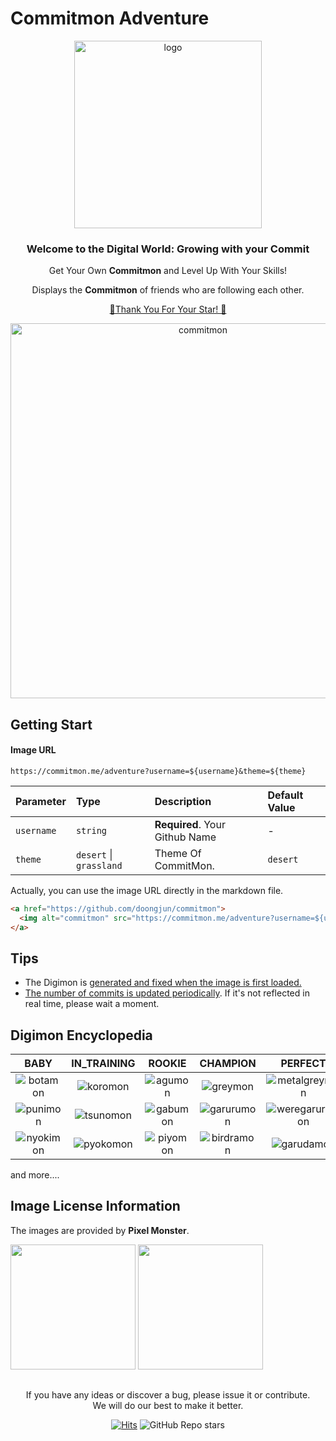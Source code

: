 # Commitmon Adventure

<div align="center">

<img alt="logo" src="https://static.wikia.nocookie.net/logopedia/images/8/85/DigimonAdventureLogo.png/revision/latest?cb=20231217234056" width="300px"/>

<h3>Welcome to the Digital World: Growing with your Commit</h3>

Get Your Own <b>Commitmon</b> and Level Up With Your Skills!

Displays the <b>Commitmon</b> of friends who are following each other.

[🌟Thank You For Your Star! 🌟](https://github.com/doongjun/commitmon/stargazers)

<img alt="commitmon" src="https://commitmon.me/adventure?username=Cluster-Taek&theme=grassland" width="600px" />

</div>

## Getting Start

#### Image URL

```shell
https://commitmon.me/adventure?username=${username}&theme=${theme}
```

| Parameter  | Type                    | Description                    | Default Value |
|:-----------|:------------------------|:-------------------------------|:--------------|
| `username` | `string`                | **Required**. Your Github Name | -             |
| `theme`    | `desert` \| `grassland` | Theme Of CommitMon.            | `desert`   |

Actually, you can use the image URL directly in the markdown file.

```markdown
<a href="https://github.com/doongjun/commitmon">
  <img alt="commitmon" src="https://commitmon.me/adventure?username=${username}&theme=${theme}" width="600px" />
</a>
```

## Tips

- The Digimon is <u>generated and fixed when the image is first loaded.</u>
- <u>The number of commits is updated periodically</u>. If it's not reflected in real time, please wait a moment.

## Digimon Encyclopedia

|                                             BABY                                             |                                         IN_TRAINING                                          |                                           ROOKIE                                            |                                           CHAMPION                                            |                                              PERFECT                                              |                                              ULTIMATE                                              |
|:--------------------------------------------------------------------------------------------:|:--------------------------------------------------------------------------------------------:|:-------------------------------------------------------------------------------------------:|:---------------------------------------------------------------------------------------------:|:-------------------------------------------------------------------------------------------------:|:--------------------------------------------------------------------------------------------------:|
| ![botamon](https://github.com/user-attachments/assets/92ad7b3c-403f-43b3-bd18-f227fbb14c09)  | ![koromon](https://github.com/user-attachments/assets/a62c6bb3-2f55-4c3a-b642-c552ff6c3164)  | ![agumon](https://github.com/user-attachments/assets/74bc18e5-1a83-4063-b41b-61ba8647012b)  |  ![greymon](https://github.com/user-attachments/assets/885e9bb6-a5e0-4688-a31a-13991d5f986f)  | ![metalgreymon](https://github.com/user-attachments/assets/6102a2ba-4abf-4f5e-8b99-8adaee7ee8aa)  |   ![wargreymon](https://github.com/user-attachments/assets/e0456bad-f794-41e6-a231-dd658d1ba5c9)   |
| ![punimon](https://github.com/user-attachments/assets/9198eb04-43a1-494a-b489-588bbd782174)  | ![tsunomon](https://github.com/user-attachments/assets/e2562a56-4c8b-443d-bbd7-9ccd2ae87acb) | ![gabumon](https://github.com/user-attachments/assets/689f2c2d-3af4-437e-b4a0-fcaca8acc8d6) | ![garurumon](https://github.com/user-attachments/assets/a997e0d0-e900-4587-bf2c-0bf894b990d2) | ![weregarurumon](https://github.com/user-attachments/assets/aa9bcf33-c907-45c0-9eb8-16d621ed4bc4) | ![metalgarurumon](https://github.com/user-attachments/assets/8c1a0cf8-1ca6-4f83-98d4-617078fa7253) |
| ![nyokimon](https://github.com/user-attachments/assets/3aeda959-c610-4064-ae28-2fc104811ffd) | ![pyokomon](https://github.com/user-attachments/assets/4385f3ac-f5e5-45d7-b4b4-78262245103c) | ![piyomon](https://github.com/user-attachments/assets/43bba60f-a2af-4364-b3d0-03a080545315) | ![birdramon](https://github.com/user-attachments/assets/234aff1e-f948-4018-963c-a7b2175750e2) |   ![garudamon](https://github.com/user-attachments/assets/25597573-7df5-44c9-8258-6e1719945522)   |   ![phoenixmon](https://github.com/user-attachments/assets/f689bae2-448e-4cc1-a6bb-0da0451b56ab)   |

and more....

## Image License Information

The images are provided by <b>Pixel Monster</b>.

[<img src="https://github.com/user-attachments/assets/8c7aa482-73ba-4587-bf60-680923ee1cdc" width="200px">](
https://play.google.com/store/apps/details?id=com.locbob.pixelmon&pcampaignid=web_share)
[<img src="https://github.com/user-attachments/assets/1ac7910c-abec-4379-bd93-099a60293f1b" width="200px">](https://apps.apple.com/kr/app/%ED%94%BD%EC%85%80%EB%AA%AC%EC%8A%A4%ED%84%B0/id1507599537)

##

<div align="center">

If you have any ideas or discover a bug, please issue it or contribute.  
We will do our best to make it better.

[![Hits](https://hits.seeyoufarm.com/api/count/incr/badge.svg?url=https%3A%2F%2Fgithub.com%2Fdoongjun%2Fcommitmon&count_bg=%23E4770A&title_bg=%23000000&icon=&icon_color=%23000000&title=hits&edge_flat=false)](https://hits.seeyoufarm.com)
![GitHub Repo stars](https://img.shields.io/github/stars/doongjun/commitmon?style=flat&labelColor=%23000000&color=%230a65af)

</div>
